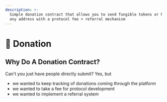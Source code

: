 ```yaml
---
description: >-
  Simple donation contract that allows you to send fungible tokens or NEAR to
  any address with a protocol fee + referral mechanism
---
```


# 🙏 Donation

## Why Do A Donation Contract?

Can't you just have people directly submit? Yes, but&#x20;

* we wanted to keep tracking of donations coming through the platform
* we wanted to take a fee for protocol development&#x20;
* we wanted to implement a referral system
